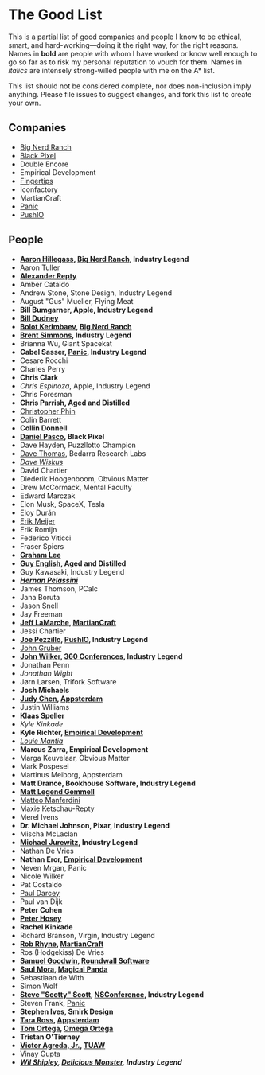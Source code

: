 # The Good List

This is a partial list of good companies and people I know to be ethical, smart, and hard-working—doing it the right way, for the right reasons. Names in __bold__ are people with whom I have worked or know well enough to go so far as to risk my personal reputation to vouch for them. Names in *italics* are intensely strong-willed people with me on the A* list.

This list should not be considered complete, nor does non-inclusion imply anything. Please file issues to suggest changes, and fork this list to create your own.

## Companies

* [Big Nerd Ranch]
*	[Black Pixel]
*	Double Encore
*	Empirical Development
*	[Fingertips](http://www.fngtps.com)
*	Iconfactory
*	MartianCraft
*	[Panic]
*	[PushIO]

## People

* __[Aaron Hillegass](https://twitter.com/aaronhillegass), [Big Nerd Ranch], Industry Legend__
* Aaron Tuller
* __[Alexander Repty](https://twitter.com/arepty)__
* Amber Cataldo
* Andrew Stone, Stone Design, Industry Legend
* August "Gus" Mueller, Flying Meat
* __Bill Bumgarner, Apple, Industry Legend__
* __[Bill Dudney](https://twitter.com/bdudney)__
* __[Bolot Kerimbaev](https://twitter.com/bolot), [Big Nerd Ranch]__
* __[Brent Simmons](https://twitter.com/brentsimmons), Industry Legend__
* Brianna Wu, Giant Spacekat
*	__Cabel Sasser, [Panic], Industry Legend__
*	Cesare Rocchi
*	Charles Perry
* __Chris Clark__
* *Chris Espinoza*, Apple, Industry Legend
* Chris Foresman
* __Chris Parrish, Aged and Distilled__
* [Christopher Phin](https://twitter.com/chrisphin)
* Colin Barrett
* __Collin Donnell__
* __[Daniel Pasco](https://twitter.com/dlpasco), Black Pixel__
* Dave Hayden, Puzzllotto Champion
* [Dave Thomas](http://www.davethomas.net), Bedarra Research Labs
*	*[Dave Wiskus](https://twitter.com/dwiskus)*
*	David Chartier
*	Diederik Hoogenboom, Obvious Matter
*	Drew McCormack, Mental Faculty
*	Edward Marczak
*	Elon Musk, SpaceX, Tesla
* Eloy Durán
*	[Erik Meijer](http://www.linkedin.com/pub/erik-meijer/0/5ba/924)
*	Erik Romijn
*	Federico Viticci
*	Fraser Spiers
*	__[Graham Lee](https://twitter.com/secboffin)__
* __[Guy English](https://twitter.com/gte), Aged and Distilled__
* Guy Kawasaki, Industry Legend
* __*[Hernan Pelassini](https://twitter.com/hernanp)*__
* James Thomson, PCalc
* Jana Boruta
* Jason Snell
*	Jay Freeman
* __[Jeff LaMarche](https://twitter.com/jeff_lamarche), [MartianCraft]__
* Jessi Chartier
* __[Joe Pezzillo](https://twitter.com/ejoep), [PushIO], Industry Legend__
*	[John Gruber](https://twitter.com/gruber)
* __[John Wilker](https://twitter.com/jwilker), [360 Conferences](http://www.360conferences.com), Industry Legend__
* Jonathan Penn
* *Jonathan Wight*
* Jørn Larsen, Trifork Software
* __Josh Michaels__
* __[Judy Chen](https://twitter.com/judykitteh), [Appsterdam]__
* Justin Williams
* __Klaas Speller__
*	*Kyle Kinkade*
* __Kyle Richter, [Empirical Development]__
* *[Louie Mantia](http://http://dribbble.com/mantia)*
* __Marcus Zarra, Empirical Development__
* Marga Keuvelaar, Obvious Matter
* Mark Pospesel
* Martinus Meiborg, Appsterdam
* __Matt Drance, Bookhouse Software, Industry Legend__
* __[Matt Legend Gemmell](https://twitter.com/mattgemmell)__
* [Matteo Manferdini](https://twitter.com/MatManferdini)
* Maxie Ketschau-Repty
* Merel Ivens
* __Dr. Michael Johnson, Pixar, Industry Legend__
* Mischa McLaclan
* __[Michael Jurewitz](https://twitter.com/Jury), Industry Legend__
* Nathan De Vries
* __Nathan Eror, [Empirical Development]__
*	Neven Mrgan, Panic
*	Nicole Wilker
*	Pat Costaldo
*	[Paul Darcey](https://twitter.com/pauldarcey)
*	Paul van Dijk
*	__Peter Cohen__
*	__[Peter Hosey](https://twitter.com/boredzo)__
*	__Rachel Kinkade__
*	Richard Branson, Virgin, Industry Legend
* __[Rob Rhyne](https://twitter.com/capttaco), [MartianCraft]__
* Ros (Hodgekiss) De Vries
* __[Samuel Goodwin](https://twitter.com/samuelgoodwin), [Roundwall Software](http://roundwallsoftware.com)__
* __[Saul Mora](https://twitter.com/casademora), [Magical Panda](http://magicalpanda.com)__
* Sebastiaan de With
* Simon Wolf
* __[Steve "Scotty" Scott](https://twitter.com/macdevnet), [NSConference](http://nsconference.com), Industry Legend__
* Steven Frank, [Panic]
* __Stephen Ives, Smirk Design__
* __[Tara Ross](https://twitter.com/tross6), [Appsterdam]__
* __[Tom Ortega](https://twitter.com/LordBron), [Omega Ortega](http://omegaortega.com)__
* __Tristan O'Tierney__
* __[Victor Agreda, Jr.](https://twitter.com/superpixels), [TUAW](http://www.tuaw.com)__
* Vinay Gupta
* __*[Wil Shipley](https://twitter.com/wilshipley), [Delicious Monster](http://delicious-monster.com), Industry Legend*__

[Black Pixel]: http://blackpixel.com/
[Big Nerd Ranch]: http://bignerdranch.com
[Panic]: http://panic.com
[Apple]: http://apple.com
[PushIO]: http://push.io
[Empirical Development]: http://www.empiricaldevelopment.com
[MartianCraft]: http://martiancraft.com
[Appsterdam]: http://appsterdam.rs
